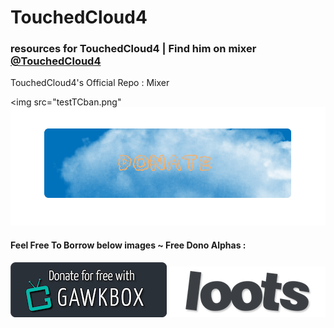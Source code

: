 # TouchedCloud4
### resources for TouchedCloud4 | Find him on mixer [@TouchedCloud4](https://mixer.com/TouchedCloud4)
TouchedCloud4's Official Repo : Mixer

<img src="testTCban.png"
<img src="tcdonatetest.png">

#### Feel Free To Borrow below images ~ Free Dono Alphas :
<img src="GawkBox.png">
<img src="loots.png">
